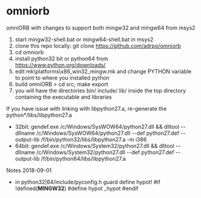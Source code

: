 # omniorb
omniORB with changes to support both mingw32 and mingw64 from msys2

1. start mingw32-shell.bat or mingw64-shell.bat in msys2
2. clone this repo locally: git clone https://github.com/adrpo/omniorb
3. cd omniorb
4. install python32 bit or python64 from https://www.python.org/downloads/
5. edit mk\platforms\x86_win32_mingw.mk and change PYTHON variable to point to where you installed python
6. build omniORB > cd src; make export
7. you will have the directories bin/ include/ lib/ inside the top directory containing the executable and libraries


If you have issue with linking with libpython27.a, re-generate the python*/libs/libpython27.a
- 32bit: gendef.exe /c/Windows/SysWOW64/python27.dll && dlltool --dllname /c/Windows/SysWOW64/python27.dll --def python27.def --output-lib /f/bin/python32/libs/libpython27.a -m i386
- 64bit: gendef.exe /c/Windows/System32/python27.dll && dlltool --dllname /c/Windows/System32/python27.dll --def python27.def --output-lib /f/bin/python64/libs/libpython27.a

Notes 2018-09-01
- in python32|64/include/pyconfig.h guard define hypot!
  #if !defined(__MINGW32__)
  #define hypot _hypot
  #endif
  

